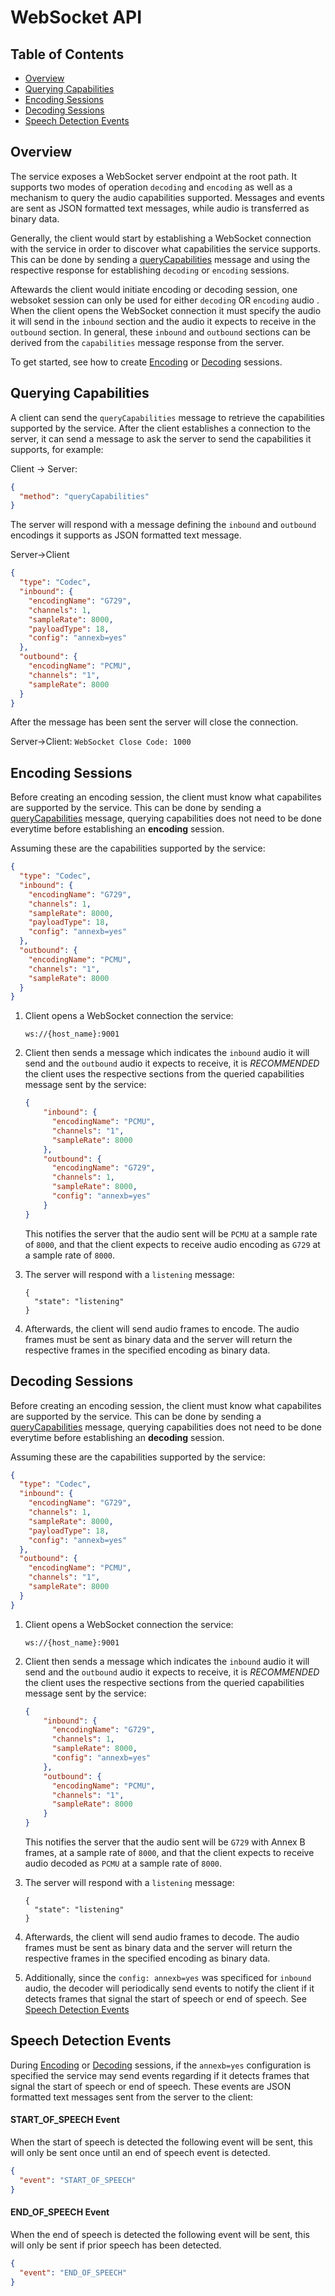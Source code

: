

# WebSocket API

## Table of Contents

+ [Overview](#overview)
+ [Querying Capabilities](#querying-capabilities)
+ [Encoding Sessions](#encoding-sessions)
+ [Decoding Sessions](#decoding-sessions)
+ [Speech Detection Events](#speech-detection-events)


## Overview
The service exposes a WebSocket server endpoint at the root path. It supports two modes of operation `decoding` and `encoding` as well as a mechanism to query the audio capabilities supported. Messages and events are sent as JSON formatted text messages, while audio is transferred as binary data.

Generally, the client would start by establishing a WebSocket connection with the service in order to discover what capabilities the service supports. This can be done by sending a [queryCapabilities](#querying-capabilities) message and using the respective response for establishing `decoding` or `encoding` sessions.

Aftewards the client would initiate encoding or decoding session, one websoket session can only be used for either `decoding` OR `encoding` audio . When the client opens the WebSocket connection it must specify the audio it will send in the `inbound` section and the audio it expects to receive in the `outbound` section. In general, these `inbound` and `outbound` sections can be derived from the `capabilities` message response from the server.

To get started, see how to create [Encoding](#encoding-sessions) or [Decoding](#decoding-sessions) sessions.


## Querying Capabilities

A client can send the `queryCapabilities` message to retrieve the capabilities supported by the service. After the client establishes a connection to the server, it can send a message to ask the server to send the capabilities it supports, for example:

Client -> Server:

```json
{
  "method": "queryCapabilities"
}
```

The server will respond with a message defining the `inbound` and `outbound` encodings it supports as JSON formatted text message.

Server->Client

```json
{
  "type": "Codec",
  "inbound": {
    "encodingName": "G729",
    "channels": 1,
    "sampleRate": 8000,
    "payloadType": 18,
    "config": "annexb=yes"
  },
  "outbound": {
    "encodingName": "PCMU",
    "channels": "1",
    "sampleRate": 8000
  }
}
```

After the message has been sent the server will close the connection.

  Server->Client: `WebSocket Close Code: 1000`



## Encoding Sessions

Before creating an encoding session, the client must know what capabilites are supported by the service. This can be done by sending a [queryCapabilities](#querying-capabilities) message, querying capabilities does not need to be done everytime before establishing an **encoding** session.

Assuming these are the capabilities supported by the service:
  ```json
  {
    "type": "Codec",
    "inbound": {
      "encodingName": "G729",
      "channels": 1,
      "sampleRate": 8000,
      "payloadType": 18,
      "config": "annexb=yes"
    },
    "outbound": {
      "encodingName": "PCMU",
      "channels": "1",
      "sampleRate": 8000
    }
  }
  ```

1. Client opens a WebSocket connection the service:
    ```
    ws://{host_name}:9001
    ```
2. Client then sends a message which indicates the `inbound` audio it will send and the `outbound` audio it expects to receive, it is *RECOMMENDED* the client uses the respective sections from the queried capabilities message sent by the service:

    ```json
    {
        "inbound": {
          "encodingName": "PCMU",
          "channels": "1",
          "sampleRate": 8000
        },
        "outbound": {
          "encodingName": "G729",
          "channels": 1,
          "sampleRate": 8000,
          "config": "annexb=yes"
        }
    }
    ```
    This notifies the server that the audio sent will be `PCMU` at a sample rate of `8000`, and that the client expects to receive audio encoding as `G729` at a sample rate of `8000`.

3. The server will respond with a `listening` message:
    ```
    {
      "state": "listening"
    }
    ```
4. Afterwards, the client will send audio frames to encode. The audio frames must be sent as binary data and the server will return the respective frames in the specified encoding as binary data.


## Decoding Sessions

Before creating an encoding session, the client must know what capabilites are supported by the service. This can be done by sending a [queryCapabilities](#querying-capabilities) message, querying capabilities does not need to be done everytime before establishing an **decoding** session.

Assuming these are the capabilities supported by the service:
  ```json
  {
    "type": "Codec",
    "inbound": {
      "encodingName": "G729",
      "channels": 1,
      "sampleRate": 8000,
      "payloadType": 18,
      "config": "annexb=yes"
    },
    "outbound": {
      "encodingName": "PCMU",
      "channels": "1",
      "sampleRate": 8000
    }
  }
  ```

1. Client opens a WebSocket connection the service:
    ```
    ws://{host_name}:9001
    ```
2. Client then sends a message which indicates the `inbound` audio it will send and the `outbound` audio it expects to receive, it is *RECOMMENDED* the client uses the respective sections from the queried capabilities message sent by the service:

    ```json
    {
        "inbound": {
          "encodingName": "G729",
          "channels": 1,
          "sampleRate": 8000,
          "config": "annexb=yes"
        },
        "outbound": {
          "encodingName": "PCMU",
          "channels": "1",
          "sampleRate": 8000
        }
    }
    ```
    This notifies the server that the audio sent will be `G729` with Annex B frames, at a sample rate of `8000`, and that the client expects to receive audio decoded as `PCMU` at a sample rate of `8000`.

3. The server will respond with a `listening` message:
    ```
    {
      "state": "listening"
    }
    ```
4. Afterwards, the client will send audio frames to decode. The audio frames must be sent as binary data and the server will return the respective frames in the specified encoding as binary data.

5. Additionally, since the `config: annexb=yes` was specificed for `inbound` audio, the decoder will periodically send events to notify the client if it detects frames that signal the start of speech or end of speech. See [Speech Detection Events](#speech-detection-events)


## Speech Detection Events

During [Encoding](#encoding-sessions) or [Decoding](#decoding-sessions) sessions, if the `annexb=yes` configuration is specified the service may send events regarding if it detects frames that signal the start of speech or end of speech. These events are JSON formatted text messages sent from the server to the client:

#### START_OF_SPEECH Event

When the start of speech is detected the following event will be sent, this will only be sent once until an end of speech event is detected.

```json
{
  "event": "START_OF_SPEECH"
}
```

#### END_OF_SPEECH Event

When the end of speech is detected the following event will be sent, this will only be sent if prior speech has been detected.

```json
{
  "event": "END_OF_SPEECH"
}
```
